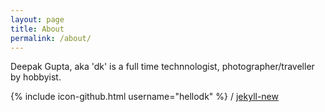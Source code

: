 ```yaml
---
layout: page
title: About
permalink: /about/
---
```


Deepak Gupta, aka 'dk' is a full time technnologist, photographer/traveller by hobbyist.

{% include icon-github.html username="hellodk" %} /
[jekyll-new](https://github.com/hellodk)
